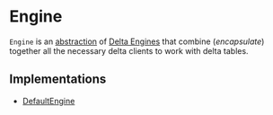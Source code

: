 # Engine

`Engine` is an [abstraction](#contract) of [Delta Engines](#implementations) that combine (_encapsulate_) together all the necessary delta clients to work with delta tables.

## Implementations

* [DefaultEngine](DefaultEngine.md)
